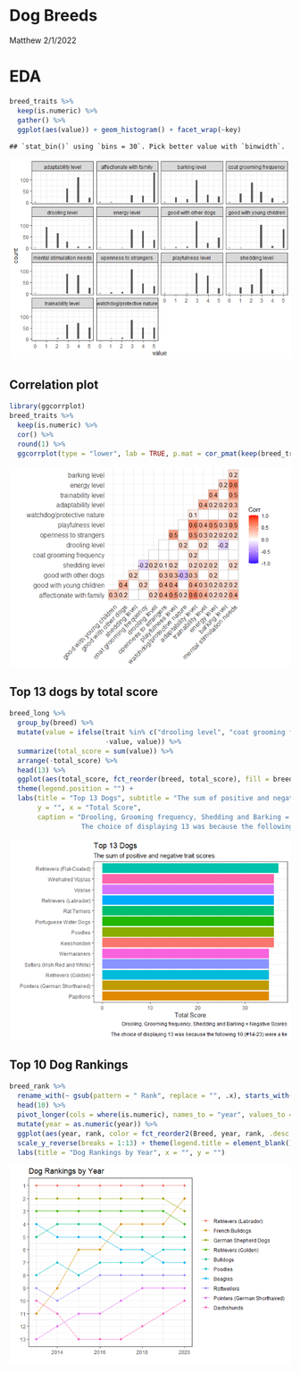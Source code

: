 Dog Breeds
================
Matthew
2/1/2022

# EDA

``` r
breed_traits %>%
  keep(is.numeric) %>%
  gather() %>%
  ggplot(aes(value)) + geom_histogram() + facet_wrap(~key)
```

    ## `stat_bin()` using `bins = 30`. Pick better value with `binwidth`.

![](DogBreeds_files/figure-gfm/unnamed-chunk-2-1.png)<!-- -->

## Correlation plot

``` r
library(ggcorrplot)
breed_traits %>%
  keep(is.numeric) %>%
  cor() %>%
  round(1) %>%
  ggcorrplot(type = "lower", lab = TRUE, p.mat = cor_pmat(keep(breed_traits, is.numeric)), insig = "blank")
```

![](DogBreeds_files/figure-gfm/unnamed-chunk-3-1.png)<!-- -->

## Top 13 dogs by total score

``` r
breed_long %>%
  group_by(breed) %>%
  mutate(value = ifelse(trait %in% c("drooling level", "coat grooming frequency", "shedding level", "barking level"),
                        -value, value)) %>%
  summarize(total_score = sum(value)) %>%
  arrange(-total_score) %>% 
  head(13) %>%
  ggplot(aes(total_score, fct_reorder(breed, total_score), fill = breed)) + geom_col() +
  theme(legend.position = "") +
  labs(title = "Top 13 Dogs", subtitle = "The sum of positive and negative trait scores",
       y = "", x = "Total Score", 
       caption = "Drooling, Grooming frequency, Shedding and Barking = Negative Scores\n
                  The choice of displaying 13 was because the following 10 (#14-23) were a tie")
```

![](DogBreeds_files/figure-gfm/unnamed-chunk-4-1.png)<!-- -->

## Top 10 Dog Rankings

``` r
breed_rank %>%
  rename_with(~ gsub(pattern = " Rank", replace = "", .x), starts_with("20")) %>%
  head(10) %>%
  pivot_longer(cols = where(is.numeric), names_to = "year", values_to = "rank") %>%
  mutate(year = as.numeric(year)) %>%
  ggplot(aes(year, rank, color = fct_reorder2(Breed, year, rank, .desc = FALSE))) + geom_line() + geom_point() +
  scale_y_reverse(breaks = 1:13) + theme(legend.title = element_blank()) +
  labs(title = "Dog Rankings by Year", x = "", y = "")
```

![](DogBreeds_files/figure-gfm/unnamed-chunk-5-1.png)<!-- -->
